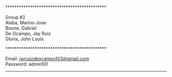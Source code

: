 *********************************************<br>  

Group #2<br> 
Alaba, Marino Jose<br> 
Boone, Gabriel<br> 
De Ocampo, Jay Ruiz<br> 
Gloria, John Louis<br> 

*********************************************<br>  

Email: jayruizdeocampo103@gmail.com<br> 
Password: admin101<br> 

*********************************************

